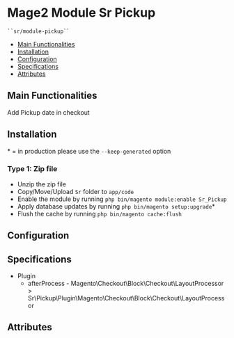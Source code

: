 # Mage2 Module Sr Pickup

    ``sr/module-pickup``

 - [Main Functionalities](#markdown-header-main-functionalities)
 - [Installation](#markdown-header-installation)
 - [Configuration](#markdown-header-configuration)
 - [Specifications](#markdown-header-specifications)
 - [Attributes](#markdown-header-attributes)


## Main Functionalities
Add Pickup date in checkout

## Installation
\* = in production please use the `--keep-generated` option

### Type 1: Zip file

 - Unzip the zip file
 - Copy/Move/Upload `Sr` folder to `app/code`
 - Enable the module by running `php bin/magento module:enable Sr_Pickup`
 - Apply database updates by running `php bin/magento setup:upgrade`\*
 - Flush the cache by running `php bin/magento cache:flush`


## Configuration




## Specifications

 - Plugin
	- afterProcess - Magento\Checkout\Block\Checkout\LayoutProcessor > Sr\Pickup\Plugin\Magento\Checkout\Block\Checkout\LayoutProcessor


## Attributes
